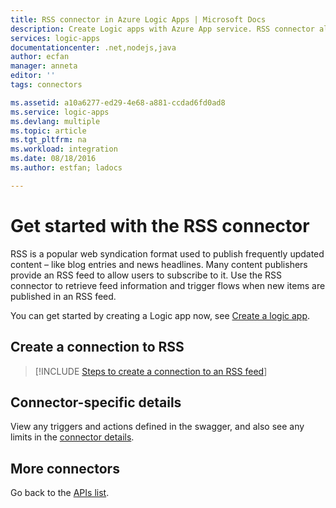 ```yaml
---
title: RSS connector in Azure Logic Apps | Microsoft Docs
description: Create Logic apps with Azure App service. RSS connector allows the users to publish and retrieve feed items. It also allows the users to trigger operations when a new item is published to the feed.
services: logic-apps
documentationcenter: .net,nodejs,java
author: ecfan
manager: anneta
editor: ''
tags: connectors

ms.assetid: a10a6277-ed29-4e68-a881-ccdad6fd0ad8
ms.service: logic-apps
ms.devlang: multiple
ms.topic: article
ms.tgt_pltfrm: na
ms.workload: integration
ms.date: 08/18/2016
ms.author: estfan; ladocs

---
```

# Get started with the RSS connector
RSS is a popular web syndication format used to publish frequently updated content – like blog entries and news headlines.  Many content publishers provide an RSS feed to allow users to subscribe to it.  Use the RSS connector to retrieve feed information and trigger flows when new items are published in an RSS feed.

You can get started by creating a Logic app now, see [Create a logic app](../logic-apps/quickstart-create-first-logic-app-workflow.md).

## Create a connection to RSS
> [!INCLUDE [Steps to create a connection to an RSS feed](../../includes/connectors-create-api-rss.md)]
> 

## Connector-specific details

View any triggers and actions defined in the swagger, and also see any limits in the [connector details](/connectors/rss/).

## More connectors
Go back to the [APIs list](apis-list.md).